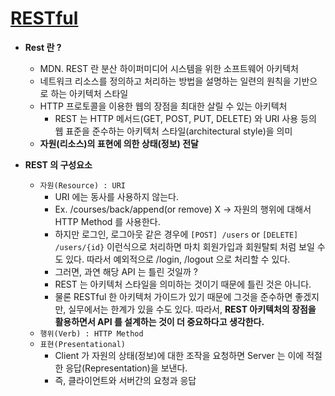 # [RESTful](https://github.com/BAEKJungHo/restful_basic/wiki/RESTful)

- __Rest 란 ?__
  - MDN. REST 란 분산 하이퍼미디어 시스템을 위한 소프트웨어 아키텍처
  - 네트워크 리소스를 정의하고 처리하는 방법을 설명하는 일련의 원칙을 기반으로 하는 아키텍처 스타일
  - HTTP 프로토콜을 이용한 웹의 장점을 최대한 살릴 수 있는 아키텍처
    - REST 는 HTTP 메서드(GET, POST, PUT, DELETE) 와 URI 사용 등의 웹 표준을 준수하는 아키텍처 스타일(architectural style)을 의미
  - __자원(리소스)의 표현에 의한 상태(정보) 전달__

- __REST 의 구성요소__
  - `자원(Resource) : URI`
    - URI 에는 동사를 사용하지 않는다.
    - Ex. /courses/back/append(or remove) X -> 자원의 행위에 대해서 HTTP Method 를 사용한다.
    - 하지만 로그인, 로그아웃 같은 경우에 `[POST] /users` or `[DELETE] /users/{id}` 이런식으로 처리하면 마치 회원가입과 회원탈퇴 처럼 보일 수 도 있다. 따라서 예외적으로 /login, /logout 으로 처리할 수 있다.
    - 그러면, 과연 해당 API 는 틀린 것일까 ?
    - REST 는 아키텍처 스타일을 의미하는 것이기 때문에 틀린 것은 아니다.
    - 물론 RESTful 한 아키텍처 가이드가 있기 때문에 그것을 준수하면 좋겠지만, 실무에서는 한계가 있을 수도 있다. 따라서, __REST 아키텍처의 장점을 활용하면서 API 를 설계하는 것이 더 중요하다고 생각한다.__
  - `행위(Verb) : HTTP Method`
  - `표현(Presentational)`
    - Client 가 자원의 상태(정보)에 대한 조작을 요청하면 Server 는 이에 적절한 응답(Representation)을 보낸다. 
    - 즉, 클라이언트와 서버간의 요청과 응답

